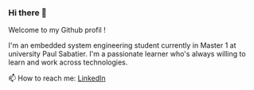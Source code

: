 ### Hi there 👋

Welcome to my Github profil !

I'm an embedded system engineering student currently in Master 1 at university Paul Sabatier. I'm a passionate learner who's always willing to learn and work across technologies.

📫 How to reach me: <a href="https://www.linkedin.com/in/yasmine-benhaddou-b2a21a208/">LinkedIn</a>

<!--
**jasmineBENHADDOU/jasmineBENHADDOU** is a ✨ _special_ ✨ repository because its `README.md` (this file) appears on your GitHub profile.

Here are some ideas to get you started:

- 🔭 I’m currently working on ...
- 🌱 I’m currently learning ...
- 👯 I’m looking to collaborate on ...
- 🤔 I’m looking for help with ...
- 💬 Ask me about ...
- 📫 How to reach me: ...
- 😄 Pronouns: ...
- ⚡ Fun fact: ...
-->
